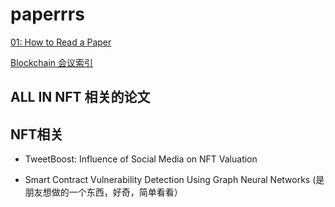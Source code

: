 # paperrrs

[01: How to Read a Paper](./01-how2readpaper.md)

[Blockchain 会议索引](https://github.com/jianyu-niu/blockchain_conference_paper)

## ALL IN NFT 相关的论文


## NFT相关

- TweetBoost: Influence of Social Media on NFT Valuation

- Smart Contract Vulnerability Detection Using Graph Neural Networks (是朋友想做的一个东西，好奇，简单看看）
